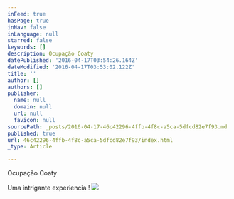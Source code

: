 ```yaml
---
inFeed: true
hasPage: true
inNav: false
inLanguage: null
starred: false
keywords: []
description: Ocupação Coaty
datePublished: '2016-04-17T03:54:26.164Z'
dateModified: '2016-04-17T03:53:02.122Z'
title: ''
author: []
authors: []
publisher:
  name: null
  domain: null
  url: null
  favicon: null
sourcePath: _posts/2016-04-17-46c42296-4ffb-4f8c-a5ca-5dfcd82e7f93.md
published: true
url: 46c42296-4ffb-4f8c-a5ca-5dfcd82e7f93/index.html
_type: Article

---
```

Ocupação Coaty

Uma intrigante experiencia !
![](https://the-grid-user-content.s3-us-west-2.amazonaws.com/ed21a66b-788d-4eff-8e63-e2937dddfc9f.jpg)